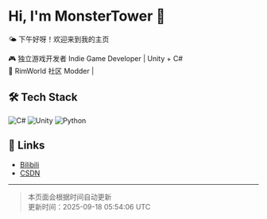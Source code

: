 
# Hi, I'm MonsterTower 👋

🌤 下午好呀！欢迎来到我的主页

🎮 独立游戏开发者 Indie Game Developer | Unity + C#  
🌌 RimWorld 社区 Modder |  

## 🛠 Tech Stack
![C#](https://img.shields.io/badge/C%23-239120?logo=c-sharp&logoColor=white)
![Unity](https://img.shields.io/badge/Unity-000000?logo=unity&logoColor=white)
![Python](https://img.shields.io/badge/Python-3776AB?logo=python&logoColor=white)

## 🔗 Links
- [Bilibili](https://space.bilibili.com/17463438)
- [CSDN](https://blog.csdn.net/qq_58145131)

---

> 本页面会根据时间自动更新  
> 更新时间：2025-09-18 05:54:06 UTC
